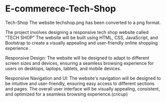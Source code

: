 # E-commerece-Tech-Shop
  
Tech-Shop
The website techshop.png has been converted to a png format.

The project involves designing a responsive tech shop website called "TECH SHOP" The website will be built using HTML, CSS, JavaScript, and Bootstrap to create a visually appealing and user-friendly online shopping experience .

Responsive Design: The website will be designed to adapt to different screen sizes and devices, ensuring a seamless browsing experience for users on desktops, laptops, tablets, and mobile devices.

Responsive Navigation and UI: The website's navigation will be designed to be intuitive and user-friendly, ensuring easy access to different sections and pages. The overall user interface will be visually appealing, consistent, and optimized for a seamless browsing experience.(_cricup_)


